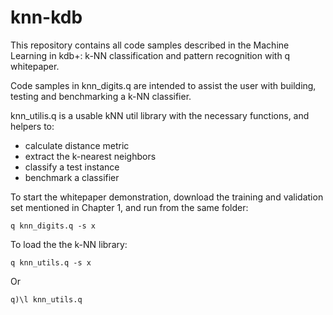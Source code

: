 # knn-kdb
This repository contains all code samples described in the Machine Learning in kdb+: k-NN classification and pattern recognition with q whitepaper.


Code samples in knn_digits.q are intended to assist the user with building, testing and benchmarking a k-NN classifier.

knn_utilis.q is a usable kNN util library with the necessary functions, and helpers to:
* calculate distance metric
* extract the k-nearest neighbors
* classify a test instance
* benchmark a classifier

To start the whitepaper demonstration, download the training and validation set mentioned in Chapter 1, and run from the same folder: 
```
q knn_digits.q -s x
```
To load the the k-NN library:
```
q knn_utils.q -s x
```
Or
```
q)\l knn_utils.q
```